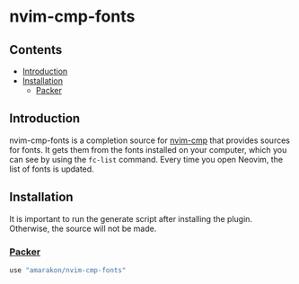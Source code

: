 nvim-cmp-fonts
================

## Contents

-   <a href="#introduction" id="toc-introduction">Introduction</a>
-   <a href="#installation" id="toc-installation">Installation</a>
    -   <a href="#packer" id="toc-packer"><span>Packer</span></a>

## Introduction

nvim-cmp-fonts is a completion source for
[nvim-cmp](https://github.com/hrsh7th/nvim-cmp) that provides sources
for fonts. It gets them from the fonts installed on your computer, which
you can see by using the `fc-list` command. Every time you open Neovim,
the list of fonts is updated.

## Installation

It is important to run the generate script after installing the plugin.
Otherwise, the source will not be made.

### [Packer](https://github.com/wbthomason/packer.nvim)

``` lua
use "amarakon/nvim-cmp-fonts"
```
